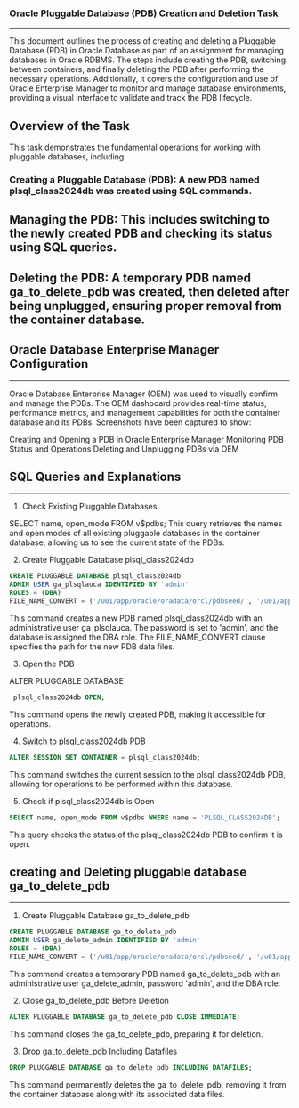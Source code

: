   


 ### Oracle Pluggable Database (PDB) Creation and Deletion Task
 ----------------------------------------------------------------------------------------

This document outlines the process of creating and deleting a Pluggable Database (PDB) in Oracle Database as part of an assignment for managing databases in Oracle RDBMS. The steps include creating the PDB, switching between containers, and finally deleting the PDB after performing the necessary operations. Additionally, it covers the configuration and use of Oracle Enterprise Manager to monitor and manage database environments, providing a visual interface to validate and track the PDB lifecycle.

## Overview of the Task
This task demonstrates the fundamental operations for working with pluggable databases, including:

### Creating a Pluggable Database (PDB): A new PDB named plsql_class2024db was created using SQL commands.
## Managing the PDB: This includes switching to the newly created PDB and checking its status using SQL queries.
## Deleting the PDB: A temporary PDB named ga_to_delete_pdb was created, then deleted after being unplugged, ensuring proper removal from the container database.

## Oracle Database Enterprise Manager Configuration
---------------------------------------------------------------

Oracle Database Enterprise Manager (OEM) was used to visually confirm and manage the PDBs. The OEM dashboard provides real-time status, performance metrics, and management capabilities for both the container database and its PDBs. Screenshots have been captured to show:

Creating and Opening a PDB in Oracle Enterprise Manager
Monitoring PDB Status and Operations
Deleting and Unplugging PDBs via OEM

## SQL Queries and Explanations
----------------------------------------------------------------------

1. Check Existing Pluggable Databases

SELECT name, open_mode FROM v$pdbs;
This query retrieves the names and open modes of all existing pluggable databases in the container database, allowing us to see the current state of the PDBs.

2. Create Pluggable Database plsql_class2024db

 ```sql
CREATE PLUGGABLE DATABASE plsql_class2024db
ADMIN USER ga_plsqlauca IDENTIFIED BY 'admin'
ROLES = (DBA)
FILE_NAME_CONVERT = ('/u01/app/oracle/oradata/orcl/pdbseed/', '/u01/app/oracle/oradata/orcl/plsql_class2024db/');
```
This command creates a new PDB named plsql_class2024db with an administrative user ga_plsqlauca. The password is set to 'admin', and the database is assigned the DBA role. The FILE_NAME_CONVERT clause specifies the path for the new PDB data files.

3. Open the PDB

ALTER PLUGGABLE DATABASE
```sql
 plsql_class2024db OPEN;
 ```

This command opens the newly created PDB, making it accessible for operations.

4. Switch to plsql_class2024db PDB
```sql
ALTER SESSION SET CONTAINER = plsql_class2024db;
```
This command switches the current session to the plsql_class2024db PDB, allowing for operations to be performed within this database.

5. Check if plsql_class2024db is Open
```sql
SELECT name, open_mode FROM v$pdbs WHERE name = 'PLSQL_CLASS2024DB';
```
This query checks the status of the plsql_class2024db PDB to confirm it is open.

 ## creating and Deleting pluggable database  ga_to_delete_pdb
 ----------------------------------------------------------------

1. Create Pluggable Database ga_to_delete_pdb
```sql
CREATE PLUGGABLE DATABASE ga_to_delete_pdb
ADMIN USER ga_delete_admin IDENTIFIED BY 'admin'
ROLES = (DBA)
FILE_NAME_CONVERT = ('/u01/app/oracle/oradata/orcl/pdbseed/', '/u01/app/oracle/oradata/orcl/ga_to_delete_pdb/');
```
This command creates a temporary PDB named ga_to_delete_pdb with an administrative user ga_delete_admin, password 'admin', and the DBA role.


2. Close ga_to_delete_pdb Before Deletion
```sql
ALTER PLUGGABLE DATABASE ga_to_delete_pdb CLOSE IMMEDIATE;
```
This command closes the ga_to_delete_pdb, preparing it for deletion.


3. Drop ga_to_delete_pdb Including Datafiles
```sql
DROP PLUGGABLE DATABASE ga_to_delete_pdb INCLUDING DATAFILES;
```
This command permanently deletes the ga_to_delete_pdb, removing it from the container database along with its associated data files.
